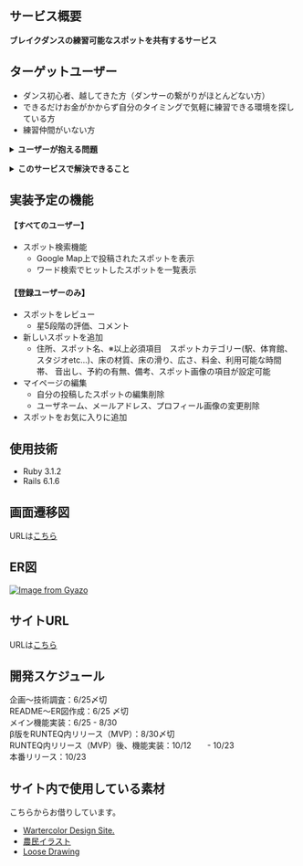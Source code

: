 
## サービス概要
**ブレイクダンスの練習可能なスポットを共有するサービス**

## ターゲットユーザー
- ダンス初心者、越してきた方（ダンサーの繋がりがほとんどない方）
- できるだけお金がかからず自分のタイミングで気軽に練習できる環境を探している方
- 練習仲間がいない方

**<details><summary>ユーザーが抱える問題</summary>**
    
    ブレイクダンサーなら誰しも一度は経験したであろう問題
    
    「ブレイクダンスは広さや床の材質に大きく左右されるため、ブレイクダンスに適した練習場所がなかなか見つからない…」
    
    「ブレイクダンスに適した広さのスタジオを一人で予約しようものなら料金が嵩んでしまう…」
    
    「身近にダンスコミュニティがなく、どこで練習したらいいかわからない。仕方なくいつも一人で練習している…」等々
    
    「B-MAP」では、
    そんな問題に悩む迷えるB-BOY(ブレイクダンサー)達を救済すべく、ユーザ同士がおススメのスポットを共有することで練習場所問題を解決し、
    練習場所でのダンサー同士のコミュニティの形成を実現します！

</details>
    
**<details><summary>このサービスで解決できること</summary>**
    
    「B-MAP」は、上記のような問題に対応すべくブレイクダンスの練習場所探しに特化したサービスとなっております。
    
    -----------------------------------------
    「ブレイクダンスは広さや床の材質に大きく左右されるため、ブレイクダンスに適した練習場所がなかなか見つからない…」
    　→「床の材質」、「広さ」、「スポットカテゴリー(駅、体育館、スタジオetc...)」等の設定項目をスポット情報から閲覧できるため、
     自分のお好みの練習場所を探すことができる。

    「ブレイクダンスに適した広さのスタジオを一人で予約しようものなら料金が嵩んでしまう…」
     →駅、公民館、体育館等の安価もしくは無料で利用可能なスポットも探せるため、金銭的な心配をする必要がない。

    「身近にダンスコミュニティがなく、どこで練習したらいいかわからない。仕方なくいつも一人で練習している…」
     →自分がよく練習している練習場所を共有することで他のダンサーとのつながりが生まれる。
     (案外こんな身近にダンサーいたんだ...というのはあるある)
    -----------------------------------------
    
</details>

## 実装予定の機能
#### 【すべてのユーザー】
- スポット検索機能
    - Google Map上で投稿されたスポットを表示
    - ワード検索でヒットしたスポットを一覧表示

#### 【登録ユーザーのみ】
- スポットをレビュー
    - 星5段階の評価、コメント
- 新しいスポットを追加
    - 住所、スポット名、※以上必須項目　スポットカテゴリー(駅、体育館、スタジオetc...)、床の材質、床の滑り、広さ、料金、利用可能な時間帯、
    音出し、予約の有無、備考、スポット画像の項目が設定可能
- マイページの編集
    - 自分の投稿したスポットの編集削除
    - ユーザネーム、メールアドレス、プロフィール画像の変更削除
- スポットをお気に入りに追加


## 使用技術
- Ruby 3.1.2
- Rails 6.1.6

## 画面遷移図
URLは[こちら](https://www.figma.com/file/xYW06Nc9itu7CjivC8X40y/%E4%B8%89%E3%81%A4%E6%98%9F%E3%83%88%E3%82%A4%E3%83%AC?node-id=0%3A1)

## ER図
[![Image from Gyazo](https://i.gyazo.com/c5ef4a7c5a544ab7ecb69a88e422182a.png)](https://gyazo.com/c5ef4a7c5a544ab7ecb69a88e422182a)

## サイトURL
URLは[こちら](https://www.mitsuboshi-powder-rooms.com/)

## 開発スケジュール
企画〜技術調査：6/25〆切<br>
README〜ER図作成：6/25 〆切<br>
メイン機能実装：6/25 - 8/30<br>
β版をRUNTEQ内リリース（MVP）：8/30〆切<br>
RUNTEQ内リリース（MVP）後、機能実装：10/12　　- 10/23<br>
本番リリース：10/23

## サイト内で使用している素材
こちらからお借りしています。
- [Wartercolor Design Site.](https://watercolor.paintmarks.com/)
- [農民イラスト](https://nawmin.com)
- [Loose Drawing](https://loosedrawing.com/)

